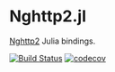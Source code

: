 # Nghttp2.jl

[Nghttp2](https://nghttp2.org/) Julia bindings.

[![Build Status](https://github.com/grlap/Nghttp2.jl/workflows/CI/badge.svg)](https://github.com/grlap/Nghttp2.jl/actions?query=workflow%3ACI+branch%3Amain)
[![codecov](https://codecov.io/gh/grlap/Nghttp2.jl/branch/main/graph/badge.svg)](https://codecov.io/gh/grlap/Nghttp2.jl)

